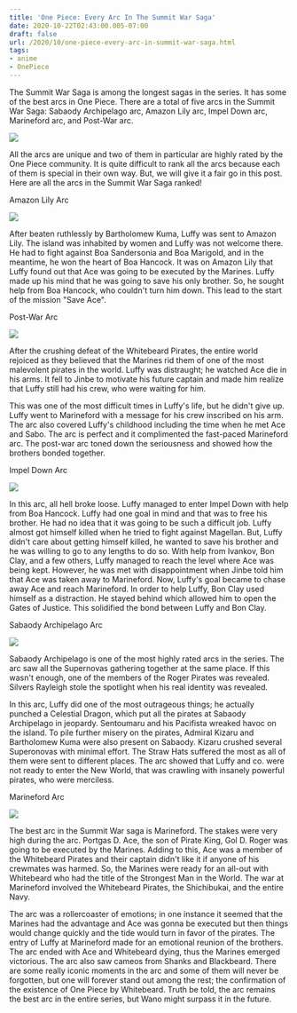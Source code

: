 ```yaml
---
title: 'One Piece: Every Arc In The Summit War Saga'
date: 2020-10-22T02:43:00.005-07:00
draft: false
url: /2020/10/one-piece-every-arc-in-summit-war-saga.html
tags: 
- anime
- OnePiece
---
```


The Summit War Saga is among the longest sagas in the series. It has some of the best arcs in One Piece. There are a total of five arcs in the Summit War Saga: Sabaody Archipelago arc, Amazon Lily arc, Impel Down arc, Marineford arc, and Post-War arc.

![](https://lh6.googleusercontent.com/THZpbVxJoGjcKIVBxr3UWPV1OB3SLCU77-1rd_ShzI-hcjhiikt7k_2-oJX8h_9bC2wHUV8MPxxHhneiJWeDmVotYEZ61uZ6Xrlh37b3u2ETlG5RNRKKJl9oD_rOE4OmPHYgCKzm=s1600-rw)

All the arcs are unique and two of them in particular are highly rated by the One Piece community. It is quite difficult to rank all the arcs because each of them is special in their own way. But, we will give it a fair go in this post. Here are all the arcs in the Summit War Saga ranked!

Amazon Lily Arc

![](https://lh4.googleusercontent.com/_c9Jc_gMCTQrbGAqNlTtjCewJn_az-Zkc8r_624ulGw1rWPUr72gfjbgJFjxHRRUZNVJNrPjP0l43YBctaSHoNe2FOHy4jJLTGUganaN-mGm-RrJtnb5_PW91vHwm5w4BCoawBQ_=s1600-rw)

After beaten ruthlessly by Bartholomew Kuma, Luffy was sent to Amazon Lily. The island was inhabited by women and Luffy was not welcome there. He had to fight against Boa Sandersonia and Boa Marigold, and in the meantime, he won the heart of Boa Hancock. It was on Amazon Lily that Luffy found out that Ace was going to be executed by the Marines. Luffy made up his mind that he was going to save his only brother. So, he sought help from Boa Hancock, who couldn't turn him down. This lead to the start of the mission "Save Ace".

Post-War Arc

![](https://lh4.googleusercontent.com/8249VE1b7Qfmp7pO-i43dZ6fNhWFSSap85e3RHY5T1KeNlrcUJ9tf_OYLYtBat7nllgptbTB5fEBcdoi1Ob4nIVu524Bp5g-KAdRstyV3KiwWM6NjyOgPlxnI-I8_wcBSuK3Wm7g=s1600-rw)

After the crushing defeat of the Whitebeard Pirates, the entire world rejoiced as they believed that the Marines rid them of one of the most malevolent pirates in the world. Luffy was distraught; he watched Ace die in his arms. It fell to Jinbe to motivate his future captain and made him realize that Luffy still had his crew, who were waiting for him.

This was one of the most difficult times in Luffy's life, but he didn't give up. Luffy went to Marineford with a message for his crew inscribed on his arm. The arc also covered Luffy's childhood including the time when he met Ace and Sabo. The arc is perfect and it complimented the fast-paced Marineford arc. The post-war arc toned down the seriousness and showed how the brothers bonded together.

Impel Down Arc

![](https://lh4.googleusercontent.com/pPCTDb9RO5oxILcU58X94fZDb1hWCleoWqfr3nmyC3aqLwysjfbjdPxG-EtejduvSjUEJ7v_6ak817pUQo2e-Iszc7ro2-Wq5F_8N_GVAGMjW3TMnXD50WxPejpQkNnlyPpchDsu=s1600-rw)

In this arc, all hell broke loose. Luffy managed to enter Impel Down with help from Boa Hancock. Luffy had one goal in mind and that was to free his brother. He had no idea that it was going to be such a difficult job. Luffy almost got himself killed when he tried to fight against Magellan. But, Luffy didn't care about getting himself killed, he wanted to save his brother and he was willing to go to any lengths to do so. With help from Ivankov, Bon Clay, and a few others, Luffy managed to reach the level where Ace was being kept. However, he was met with disappointment when Jinbe told him that Ace was taken away to Marineford. Now, Luffy's goal became to chase away Ace and reach Marineford. In order to help Luffy, Bon Clay used himself as a distraction. He stayed behind which allowed him to open the Gates of Justice. This solidified the bond between Luffy and Bon Clay.

Sabaody Archipelago Arc

![](https://lh5.googleusercontent.com/X06zsszTT2q31nmww05BxE1NcIGkTgDRP6l4UWNoYbyAT8iC5u8-MBimAuNhY5zh_rfipQxHSxe4F9PIPuNt8eSevQVTD6Q2ehxyHC49ljhOiQeqBoZqzwtB-zzWkOHbJ5pR5m5M=s1600-rw)

Sabaody Archipelago is one of the most highly rated arcs in the series. The arc saw all the Supernovas gathering together at the same place. If this wasn't enough, one of the members of the Roger Pirates was revealed. Silvers Rayleigh stole the spotlight when his real identity was revealed.

In this arc, Luffy did one of the most outrageous things; he actually punched a Celestial Dragon, which put all the pirates at Sabaody Archipelago in jeopardy. Sentoumaru and his Pacifista wreaked havoc on the island. To pile further misery on the pirates, Admiral Kizaru and Bartholomew Kuma were also present on Sabaody. Kizaru crushed several Superonovas with minimal effort. The Straw Hats suffered the most as all of them were sent to different places. The arc showed that Luffy and co. were not ready to enter the New World, that was crawling with insanely powerful pirates, who were merciless. 

Marineford Arc

![](https://lh5.googleusercontent.com/Nu4Vy_rZOknqFGIYQ6r5B9vmD-8KKSY8pNtEKh_Ii8he-i9nN2uAsSGmPzkRlb8SF6hkZJ74FRoDif3QGQMBMTPu-HOZwUkRrvPNqclamCsKiuIXFd2s9zcsBUqc70Jc7tVc0Qej=s1600-rw)

The best arc in the Summit War saga is Marineford. The stakes were very high during the arc. Portgas D. Ace, the son of Pirate King, Gol D. Roger was going to be executed by the Marines. Adding to this, Ace was a member of the Whitebeard Pirates and their captain didn't like it if anyone of his crewmates was harmed. So, the Marines were ready for an all-out with Whitebeard who had the title of the Strongest Man in the World. The war at Marineford involved the Whitebeard Pirates, the Shichibukai, and the entire Navy.

The arc was a rollercoaster of emotions; in one instance it seemed that the Marines had the advantage and Ace was gonna be executed but then things would change quickly and the tide would turn in favor of the pirates. The entry of Luffy at Marineford made for an emotional reunion of the brothers. The arc ended with Ace and Whitebeard dying, thus the Marines emerged victorious. The arc also saw cameos from Shanks and Blackbeard. There are some really iconic moments in the arc and some of them will never be forgotten, but one will forever stand out among the rest; the confirmation of the existence of One Piece by Whitebeard. Truth be told, the arc remains the best arc in the entire series, but Wano might surpass it in the future.